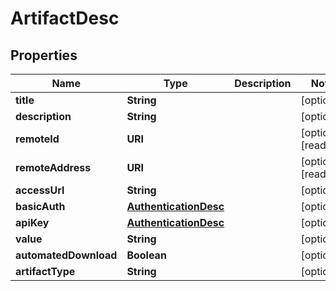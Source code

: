

# ArtifactDesc


## Properties

| Name | Type | Description | Notes |
|------------ | ------------- | ------------- | -------------|
|**title** | **String** |  |  [optional] |
|**description** | **String** |  |  [optional] |
|**remoteId** | **URI** |  |  [optional] [readonly] |
|**remoteAddress** | **URI** |  |  [optional] [readonly] |
|**accessUrl** | **String** |  |  [optional] |
|**basicAuth** | [**AuthenticationDesc**](AuthenticationDesc.md) |  |  [optional] |
|**apiKey** | [**AuthenticationDesc**](AuthenticationDesc.md) |  |  [optional] |
|**value** | **String** |  |  [optional] |
|**automatedDownload** | **Boolean** |  |  [optional] |
|**artifactType** | **String** |  |  [optional] |



